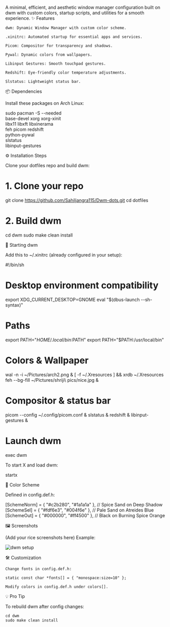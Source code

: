 A minimal, efficient, and aesthetic window manager configuration built on dwm with custom colors, startup scripts, and utilities for a smooth experience.
✨ Features

    dwm: Dynamic Window Manager with custom color scheme.

    .xinitrc: Automated startup for essential apps and services.

    Picom: Compositor for transparency and shadows.

    Pywal: Dynamic colors from wallpapers.

    Libinput Gestures: Smooth touchpad gestures.

    Redshift: Eye-friendly color temperature adjustments.

    Slstatus: Lightweight status bar.

📦 Dependencies

Install these packages on Arch Linux:

sudo pacman -S --needed \
    base-devel xorg xorg-xinit \
    libx11 libxft libxinerama \
    feh picom redshift \
    python-pywal \
    slstatus \
    libinput-gestures

⚙️ Installation Steps

Clone your dotfiles repo and build dwm:

# 1. Clone your repo
git clone https://github.com/Sahiljangra115/Dwm-dots.git
cd dotfiles

# 2. Build dwm
cd dwm
sudo make clean install

🚀 Starting dwm

Add this to ~/.xinitrc (already configured in your setup):

#!/bin/sh

# Desktop environment compatibility
export XDG_CURRENT_DESKTOP=GNOME
eval "$(dbus-launch --sh-syntax)"

# Paths
export PATH="$HOME/.local/bin:$PATH"
export PATH="$PATH:/usr/local/bin"

# Colors & Wallpaper
wal -n -i ~/Pictures/arch2.png &
[ -f ~/.Xresources ] && xrdb ~/.Xresources
feh --bg-fill ~/Pictures/shriji\ pics/nice.jpg &

# Compositor & status bar
picom --config ~/.config/picom.conf &
slstatus &
redshift &
libinput-gestures &

# Launch dwm
exec dwm

To start X and load dwm:

startx

🎨 Color Scheme

Defined in config.def.h:

[SchemeNorm] = { "#c2b280", "#1a1a1a" }, // Spice Sand on Deep Shadow
[SchemeSel]  = { "#fdf6e3", "#004f6e" }, // Pale Sand on Atreides Blue
[SchemeOut]  = { "#000000", "#ff4500" }, // Black on Burning Spice Orange

🖼 Screenshots

(Add your rice screenshots here)
Example:

![dwm setup](screenshots/desktop.png)

🛠 Customization

    Change fonts in config.def.h:

    static const char *fonts[] = { "monospace:size=10" };

    Modify colors in config.def.h under colors[].

💡 Pro Tip

To rebuild dwm after config changes:

    cd dwm
    sudo make clean install

